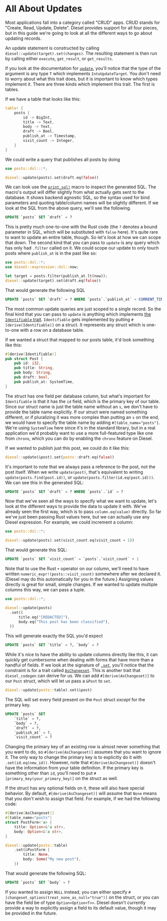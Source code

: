 All About Updates
=================

Most applications fall into a category called "CRUD" apps. CRUD stands for "Create, Read, Update, Delete". Diesel provides support for all four pieces, but in this guide we're going to look at all the different ways to go about updating records.

An update statement is constructed by calling `diesel::update(target).set(changes)`. The resulting statement is then run by calling either `execute`, `get_result`, or `get_results`.

If you look at the documentation for [`update`](http://docs.diesel.rs/diesel/fn.update.html), you'll notice that the type of the argument is any type `T` which implements `IntoUpdateTarget`. You don't need to worry about what this trait does, but it is important to know which types implement it. There are three kinds which implement this trait. The first is tables.

If we have a table that looks like this:

```rust
table! {
    posts {
        id -> BigInt,
        title -> Text,
        body -> Text,
        draft -> Bool,
        publish_at -> Timestamp,
        visit_count -> Integer,
    }
}
```

We could write a query that publishes all posts by doing

```rust
use posts::dsl:::*;

diesel::update(posts).set(draft.eq(false))
```

We can look use the [`print_sql!`] macro to inspect the generated SQL. The macro's output will differ slightly from what actually gets sent to the database. It shows backend agnostic SQL, so the syntax used for bind parameters and quoting table/column names will be slightly different. If we look at the SQL from the above query, we'll see the following.

[`print_sql!`]: http://docs.diesel.rs/diesel/macro.print_sql.html

```sql
UPDATE `posts` SET `draft` = ?
```

This is pretty much one-to-one with the Rust code (the `?` denotes a bound parameter in SQL, which will be substituted with `false` here). It's quite rare to want to update an entire table, though. So let's look at how we can scope that down. The second kind that you can pass to `update` is any query which has only had `.filter` called on it. We could scope our update to only touch posts where `publish_at` is in the past like so:

```rust
use posts::dsl::*;
use diesel::expression::dsl::now;

let target = posts.filter(publish_at.lt(now));
diesel::update(target).set(draft.eq(false))
```

That would generate the following SQL

```sql
UPDATE `posts` SET `draft` = ? WHERE `posts`.`publish_at` < CURRENT_TIMESTAMP
```

The most common update queries are just scoped to a single record. So the final kind that you can pass to `update` is anything which implements [the `Identifiable` trait]. `Identifiable` gets implemented by putting `#[derive(Identifiable)]` on a struct. It represents any struct which is one-to-one with a row on a database table.

[the `Identifiable` trait]: http://docs.diesel.rs/diesel/associations/trait.Identifiable.html

If we wanted a struct that mapped to our posts table, it'd look something like this:

```rust
#[derive(Identifiable)]
pub struct Post {
    pub id: i32,
    pub title: String,
    pub body: String,
    pub draft: bool,
    pub publish_at: SystemTime,
}
```

The struct has one field per database column, but what's important for `Identifiable` is that it has the `id` field, which is the primary key of our table. Since our struct name is just the table name without an `s`, we don't have to provide the table name explicitly. If our struct were named something different, or if pluralizing it was more complex than putting an `s` on the end, we would have to specify the table name by adding `#[table_name="posts"]`. We're using `SystemTime` here since it's in the standard library, but in a real application we'd probably want to use a more full-featured type like one from `chrono`, which you can do by enabling the `chrono` feature on Diesel.

If we wanted to publish just this post, we could do it like this:

```rust
diesel::update(&post).set(posts::draft.eq(false))
```

It's important to note that we always pass a reference to the post, not the post itself. When we write `update(post)`, that's equivalent to writing `update(posts.find(post.id))`, or `update(posts.filter(id.eq(post.id)))`. We can see this in the generated SQL:

```sql
UPDATE `posts` SET `draft` = ? WHERE `posts`.`id` = ?
```

Now that we've seen all the ways to specify what we want to update, let's look at the different ways to provide the data to update it with. We've already seen the first way, which is to pass `column.eq(value)` directly. So far we've just been passing Rust values here, but we can actually use any Diesel expression. For example, we could increment a column:

```rust
use posts::dsl::*;

diesel::update(posts).set(visit_count.eq(visit_count + 1))
```

That would generate this SQL:

```sql
UPDATE `posts` SET `visit_count` = `posts`.`visit_count` + 1
```

Note that to use the Rust `+` operator on our column, we'll need to have written `numeric_expr!(posts::visit_count)` somewhere after we declared it. (Diesel may do this automatically for you in the future.) Assigning values directly is great for small, simple changes. If we wanted to update multiple columns this way, we can pass a tuple.

```rust
use posts::dsl::*;

diesel::update(posts)
  .set((
      title.eq("[REDACTED]"),
      body.eq("This post has been classified"),
  ))
```

This will generate exactly the SQL you'd expect

```sql
UPDATE `posts` SET `title` = ?, `body` = ?
```

While it's nice to have the ability to update columns directly like this, it can quickly get cumbersome when dealing with forms that have more than a handful of fields. If we look at the signature of [`.set`], you'll notice that the constraint is for a trait called [`AsChangeset`]. This is another trait that `diesel_codegen` can derive for us. We can add `#[derive(AsChangeset)]` to our `Post` struct, which will let us pass a `&Post` to `set`.

[`.set`]: http://docs.diesel.rs/diesel/query_builder/struct.IncompleteUpdateStatement.html#method.set
[`AsChangeset`]: http://docs.diesel.rs/diesel/query_builder/trait.AsChangeset.html

```rust
diesel::update(posts::table).set(&post)
```

The SQL will set every field present on the `Post` struct *except* for the primary key.

```sql
UPDATE `posts` SET
    `title` = ?,
    `body` = ?,
    `draft` = ?,
    `publish_at` = ?,
    `visit_count` = ?
```

Changing the primary key of an existing row is almost never something that you want to do, so `#[derive(AsChangeset)]` assumes that you want to ignore it. The only way to change the primary key is to explicitly do it with `.set(id.eq(new_id))`. However, note that `#[derive(AsChangeset)]` doesn't have the information from your table definition. If the primary key is something other than `id`, you'll need to put `#[primary_key(your_primary_key)]` on the struct as well.

If the struct has any optional fields on it, these will also have special behavior. By default, `#[derive(AsChangeset)]` will assume that `None` means that you don't wish to assign that field. For example, if we had the following code:

```rust
#[derive(AsChangeset)]
#[table_name="posts"]
struct PostForm<'a> {
    title: Option<&'a str>,
    body: Option<&'a str>,
}

diesel::update(posts::table)
    .set(&PostForm {
        title: None,
        body: Some("My new post"),
    })
```

That would generate the following SQL:

```sql
UPDATE `posts` SET `body` = ?
```

If you wanted to assign `NULL` instead, you can either specify `#[changeset_options(treat_none_as_null="true")]` on the struct, or you can have the field be of type `Option<Option<T>>`. Diesel doesn't currently provide a way to explicitly assign a field to its default value, though it may be provided in the future.

<!-- TODO: Cover `execute` vs `get_result` vs `get_results` vs `save_changes` -->
<!-- TODO: Briefly mention upsert exists, point to docs -->
